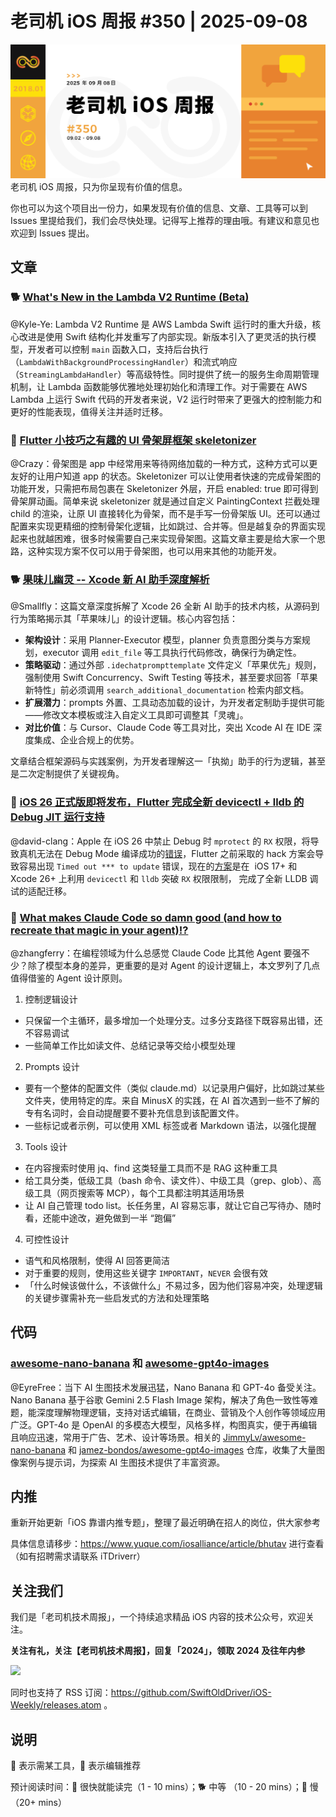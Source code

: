 # 老司机 iOS 周报 #350 | 2025-09-08

![ios-weekly](https://github.com/SwiftOldDriver/iOS-Weekly/blob/master/assets/weekly-header/350.jpg?raw=true)
老司机 iOS 周报，只为你呈现有价值的信息。

你也可以为这个项目出一份力，如果发现有价值的信息、文章、工具等可以到 Issues 里提给我们，我们会尽快处理。记得写上推荐的理由哦。有建议和意见也欢迎到 Issues 提出。

## 文章

### 🐕 [What's New in the Lambda V2 Runtime (Beta)](https://swifttoolkit.dev/posts/lambda-v2)

@Kyle-Ye: Lambda V2 Runtime 是 AWS Lambda Swift 运行时的重大升级，核心改进是使用 Swift 结构化并发重写了内部实现。新版本引入了更灵活的执行模型，开发者可以控制 `main` 函数入口，支持后台执行（`LambdaWithBackgroundProcessingHandler`）和流式响应（`StreamingLambdaHandler`）等高级特性。同时提供了统一的服务生命周期管理机制，让 Lambda 函数能够优雅地处理初始化和清理工作。对于需要在 AWS Lambda 上运行 Swift 代码的开发者来说，V2 运行时带来了更强大的控制能力和更好的性能表现，值得关注并适时迁移。

### 🐎 [Flutter 小技巧之有趣的 UI 骨架屏框架 skeletonizer](https://mp.weixin.qq.com/s/ceDt69ue5aV4wGwaGIKmAQ)

@Crazy：骨架图是 app 中经常用来等待网络加载的一种方式，这种方式可以更友好的让用户知道 app 的状态。Skeletonizer 可以让使用者快速的完成骨架图的功能开发，只需把布局包裹在 Skeletonizer 外层，开启 enabled: true 即可得到骨架屏动画。简单来说 skeletonizer 就是通过自定义 PaintingContext 拦截处理 child 的渲染，让原 UI 直接转化为骨架，而不是手写一份骨架版 UI。还可以通过配置来实现更精细的控制骨架化逻辑，比如跳过、合并等。但是越复杂的界面实现起来也就越困难，很多时候需要自己来实现骨架图。这篇文章主要是给大家一个思路，这种实现方案不仅可以用于骨架图，也可以用来其他的功能开发。

### 🐕 [果味儿幽灵 -- Xcode 新 AI 助手深度解析](https://mp.weixin.qq.com/s/TzM7MpYCSDrkUuT9eiSFrw)
@Smallfly：这篇文章深度拆解了 Xcode 26 全新 AI 助手的技术内核，从源码到行为策略揭示其「苹果味儿」的设计逻辑。核心内容包括：

- **架构设计**：采用 Planner-Executor 模型，planner 负责意图分类与方案规划，executor 调用 `edit_file` 等工具执行代码修改，确保行为确定性。
- **策略驱动**：通过外部 `.idechatprompttemplate` 文件定义「苹果优先」规则，强制使用 Swift Concurrency、Swift Testing 等技术，甚至要求回答「苹果新特性」前必须调用 `search_additional_documentation` 检索内部文档。
- **扩展潜力**：prompts 外置、工具动态加载的设计，为开发者定制助手提供可能——修改文本模板或注入自定义工具即可调整其「灵魂」。
- **对比价值**：与 Cursor、Claude Code 等工具对比，突出 Xcode AI 在 IDE 深度集成、企业合规上的优势。

文章结合框架源码与实践案例，为开发者理解这一「执拗」助手的行为逻辑，甚至是二次定制提供了关键视角。

### 🐎 [iOS 26 正式版即将发布，Flutter 完成全新 devicectl + lldb 的 Debug JIT 运行支持](https://mp.weixin.qq.com/s/cYKke432bBzpg365Ia9y7Q)

@david-clang：Apple 在 iOS 26 中禁止 Debug 时 `mprotect` 的 `RX` 权限，将导致真机无法在 Debug Mode 编译成功的[错误](https://github.com/flutter/flutter/issues/163984)，Flutter 之前采取的 hack 方案会导致容易出现 `Timed out *** to update` 错误，现在的[方案](https://github.com/flutter/flutter/pull/173443/)是在  iOS 17+ 和 Xcode 26+ 上利用 `devicectl` 和 `lldb` 突破 `RX` 权限限制， 完成了全新 LLDB 调试的适配迁移。

### 🐎 [What makes Claude Code so damn good (and how to recreate that magic in your agent)!?](https://minusx.ai/blog/decoding-claude-code/)

@zhangferry：在编程领域为什么总感觉 Claude Code 比其他 Agent 要强不少？除了模型本身的差异，更重要的是对 Agent 的设计逻辑上，本文罗列了几点值得借鉴的 Agent 设计原则。

1. 控制逻辑设计
   
* 只保留一个主循环，最多增加一个处理分支。过多分支路径下既容易出错，还不容易调试
* 一些简单工作比如读文件、总结记录等交给小模型处理

2. Prompts 设计
  
* 要有一个整体的配置文件（类似 claude.md）以记录用户偏好，比如跳过某些文件夹，使用特定的库。来自 MinusX 的实践，在 AI 首次遇到一些不了解的专有名词时，会自动提醒要不要补充信息到该配置文件。
* 一些标记或者示例，可以使用 XML 标签或者 Markdown 语法，以强化提醒

3. Tools 设计
  
* 在内容搜索时使用 jq、find 这类轻量工具而不是 RAG 这种重工具
* 给工具分类，低级工具（bash 命令、读文件）、中级工具（grep、glob）、高级工具（网页搜索等 MCP），每个工具都注明其适用场景
* 让 AI 自己管理 todo list。长任务里，AI 容易忘事，就让它自己写待办、随时看，还能中途改，避免做到一半 “跑偏”

4. 可控性设计
  
* 语气和风格限制，使得 AI 回答更简洁
* 对于重要的规则，使用这些关键字 `IMPORTANT`，`NEVER` 会很有效
* 「什么时候该做什么，不该做什么」不易过多，因为他们容易冲突，处理逻辑的关键步骤需补充一些启发式的方法和处理策略

## 代码

### [awesome-nano-banana](https://github.com/JimmyLv/awesome-nano-banana) 和 [awesome-gpt4o-images](https://github.com/jamez-bondos/awesome-gpt4o-images)

@EyreFree：当下 AI 生图技术发展迅猛，Nano Banana 和 GPT-4o 备受关注。Nano Banana 基于谷歌 Gemini 2.5 Flash Image 架构，解决了角色一致性等难题，能深度理解物理逻辑，支持对话式编辑，在商业、营销及个人创作等领域应用广泛。GPT-4o 是 OpenAI 的多模态大模型，风格多样，构图真实，便于再编辑且响应迅速，常用于广告、艺术、设计等场景。相关的 [JimmyLv/awesome-nano-banana](https://github.com/JimmyLv/awesome-nano-banana) 和 [jamez-bondos/awesome-gpt4o-images](https://github.com/jamez-bondos/awesome-gpt4o-images) 仓库，收集了大量图像案例与提示词，为探索 AI 生图技术提供了丰富资源。 

## 内推

重新开始更新「iOS 靠谱内推专题」，整理了最近明确在招人的岗位，供大家参考

具体信息请移步：https://www.yuque.com/iosalliance/article/bhutav 进行查看（如有招聘需求请联系 iTDriverr）

## 关注我们

我们是「老司机技术周报」，一个持续追求精品 iOS 内容的技术公众号，欢迎关注。

**关注有礼，关注【老司机技术周报】，回复「2024」，领取 2024 及往年内参**

![](https://github.com/SwiftOldDriver/iOS-Weekly/blob/master/assets/qrcode_for_wechat.jpg?raw=true)

同时也支持了 RSS 订阅：https://github.com/SwiftOldDriver/iOS-Weekly/releases.atom 。

## 说明

🚧 表示需某工具，🌟 表示编辑推荐

预计阅读时间：🐎 很快就能读完（1 - 10 mins）；🐕 中等 （10 - 20 mins）；🐢 慢（20+ mins）
